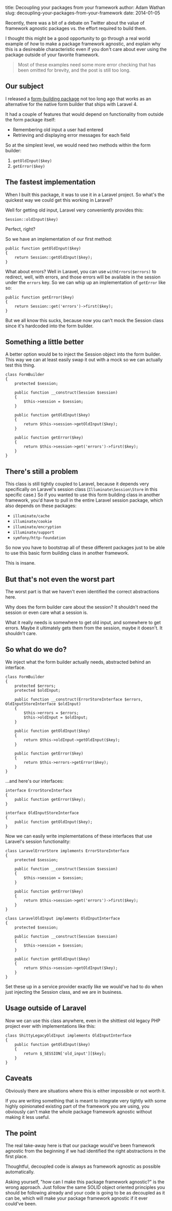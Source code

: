 title: Decoupling your packages from your framework
author: Adam Wathan
slug: decoupling-your-packages-from-your-framework
date: 2014-01-05

Recently, there was a bit of a debate on Twitter about the value of framework agnostic packages vs. the effort required to build them.

I thought this might be a good opportunity to go through a real world example of *how* to make a package framework agnostic, and explain why this is a desireable characteristic even if you don't care about ever using the package outside of your favorite framework.

> Most of these examples need some more error checking that has been omitted for brevity, and the post is still too long.

## Our subject

I released a [form-building package](https://github.com/adamwathan/form) not too long ago that works as an alternative for the native form builder that ships with Laravel 4.

It had a couple of features that would depend on functionality from outside the form package itself:

- Remembering old input a user had entered
- Retrieving and displaying error messages for each field

So at the simplest level, we would need two methods within the form builder:

1. `getOldInput($key)`
2. `getError($key)`

## The fastest implementation

When I built this package, it was to use it in a Laravel project. So what's the quickest way we could get this working in Laravel? 

Well for getting old input, Laravel very conveniently provides this:

`Session::oldInput($key)`

Perfect, right?

So we have an implementation of our first method:

~~~language-php
public function getOldInput($key)
{
    return Session::getOldInput($key);
}
~~~

What about errors? Well in Laravel, you can use `withErrors($errors)` to redirect, well, with errors, and those errors will be available in the session under the `errors` key. So we can whip up an implementation of `getError` like so:

~~~language-php
public function getError($key)
{
    return Session::get('errors')->first($key);
}
~~~

But we all know this sucks, because now you can't mock the Session class since it's hardcoded into the form builder.

## Something a little better

A better option would be to inject the Session object into the form builder. This way we can at least easily swap it out with a mock so we can actually test this thing.

~~~language-php
class FormBuilder
{
    protected $session;

    public function __construct(Session $session)
    {
        $this->session = $session;
    }

    public function getOldInput($key)
    {
        return $this->session->getOldInput($key);
    }

    public function getError($key)
    {
        return $this->session->get('errors')->first($key);
    }
}
~~~

## There's still a problem

This class is still tightly coupled to Laravel, because it depends very specifically on Laravel's session class (`Illuminate\Session\Store` in this specific case.) So if you wanted to use this form building class in another framework, you'd have to pull in the entire Laravel session package, which also depends on these packages:

- `illuminate/cache`
- `illuminate/cookie`
- `illuminate/encryption`
- `illuminate/support`
- `symfony/http-foundation`

So now you have to bootstrap all of these different packages just to be able to use this basic form building class in another framework.

This is insane.

## But that's not even the worst part

The worst part is that we haven't even identified the correct abstractions here.

Why does the form builder care about the session? It shouldn't need the session or even care what a session is. 

What it really needs is somewhere to get old input, and somewhere to get errors. Maybe it ultimately gets them from the session, maybe it doesn't. It shouldn't care.

## So what do we do?

We inject what the form builder actually needs, abstracted behind an interface.

~~~language-php
class FormBuilder
{
    protected $errors;
    protected $oldInput;

    public function __construct(ErrorStoreInterface $errors, OldInputStoreInterface $oldInput)
    {
        $this->errors = $errors;
        $this->oldInput = $oldInput;
    }

    public function getOldInput($key)
    {
        return $this->oldInput->getOldInput($key);
    }

    public function getError($key)
    {
        return $this->errors->getError($key);
    }
}
~~~

...and here's our interfaces:

~~~language-php
interface ErrorStoreInterface
{
    public function getError($key);
}
~~~

~~~language-php
interface OldInputStoreInterface
{
    public function getOldInput($key);
}
~~~

Now we can easily write implementations of these interfaces that use Laravel's session functionality:

~~~language-php
class LaravelErrorStore implements ErrorStoreInterface
{
    protected $session;

    public function __construct(Session $session)
    {
        $this->session = $session;
    }

    public function getError($key)
    {
        return $this->session->get('errors')->first($key);
    }
}
~~~

~~~language-php
class LaravelOldInput implements OldInputInterface
{
    protected $session;

    public function __construct(Session $session)
    {
        $this->session = $session;
    }

    public function getOldInput($key)
    {
        return $this->session->getOldInput($key);
    }
}
~~~

Set these up in a service provider exactly like we would've had to do when just injecting the Session class, and we are in business.

## Usage outside of Laravel

Now we can use this class anywhere, even in the shittiest old legacy PHP project ever with implementations like this:

~~~language-php
class ShittyLegacyOldInput implements OldInputInterface
{
    public function getOldInput($key)
    {
        return $_SESSION['old_input'][$key];
    }
}
~~~

## Caveats

Obviously there are situations where this is either impossible or not worth it.

If you are writing something that is meant to integrate very tightly with some highly opinionated existing part of the framework you are using, you obviously can't make the whole package framework agnostic without making it less useful.

## The point

The real take-away here is that our package would've been framework agnostic from the beginning if we had identified the right abstractions in the first place.

Thoughtful, decoupled code is always as framework agnostic as possible automatically. 

Asking yourself, "how can I make this package framework agnostic?" is the wrong approach. Just follow the same SOLID object oriented principles you should be following already and your code is going to be as decoupled as it can be, which will make your package framework agnostic if it ever could've been.
